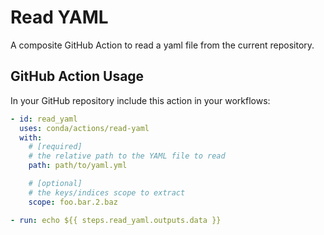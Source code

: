 # Read YAML

A composite GitHub Action to read a yaml file from the current repository.

## GitHub Action Usage

In your GitHub repository include this action in your workflows:

```yaml
- id: read_yaml
  uses: conda/actions/read-yaml
  with:
    # [required]
    # the relative path to the YAML file to read
    path: path/to/yaml.yml

    # [optional]
    # the keys/indices scope to extract
    scope: foo.bar.2.baz

- run: echo ${{ steps.read_yaml.outputs.data }}
```
